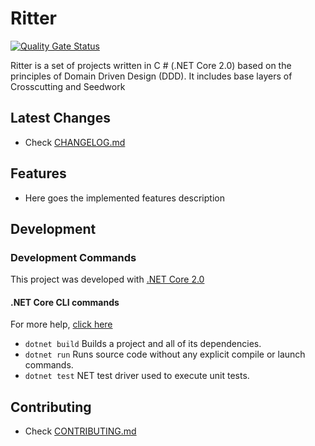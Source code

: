# Ritter

[![Quality Gate Status](https://sonarcloud.io/api/project_badges/measure?project=aritters_Ritter&metric=alert_status)](https://sonarcloud.io/dashboard?id=aritters_Ritter)

Ritter is a set of projects written in C # (.NET Core 2.0) based on the principles of Domain Driven Design (DDD). It includes base layers of Crosscutting and Seedwork

## Latest Changes

- Check [CHANGELOG.md](/CHANGELOG.md)

## Features

- Here goes the implemented features description

## Development

### Development Commands

This project was developed with [.NET Core 2.0](https://docs.microsoft.com/pt-br/dotnet/core/)

#### .NET Core CLI commands

For more help, [click here](https://docs.microsoft.com/en-us/dotnet/core/tools/?tabs=netcore2x)

- `dotnet build` Builds a project and all of its dependencies.
- `dotnet run` Runs source code without any explicit compile or launch commands.
- `dotnet test` NET test driver used to execute unit tests.

## Contributing

- Check [CONTRIBUTING.md](/CONTRIBUTING.md)
